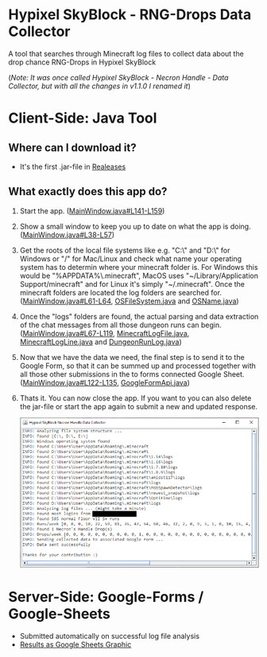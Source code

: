 # Hypixel SkyBlock - RNG-Drops Data Collector
A tool that searches through Minecraft log files to collect data about the drop chance RNG-Drops in Hypixel SkyBlock

(*Note: It was once called Hypixel SkyBlock - Necron Handle - Data Collector, but with all the changes in v1.1.0 I renamed it*)

# Client-Side: Java Tool
## Where can I download it?
- It's the first .jar-file in [Realeases](https://github.com/doej1367/HypixelSkyBlockRNGDropsDataCollector/releases)
## What exactly does this app do?
1. Start the app. ([MainWindow.java#L141-L159](https://github.com/doej1367/HypixelSkyBlockRNGDropsDataCollector/blob/47d975d4aec78f601807b9c33d9d5761edbf34e5/src/main/MainWindow.java#L141-L159))
2. Show a small window to keep you up to date on what the app is doing. ([MainWindow.java#L38-L57](https://github.com/doej1367/HypixelSkyBlockRNGDropsDataCollector/blob/47d975d4aec78f601807b9c33d9d5761edbf34e5/src/main/MainWindow.java#L38-L57))
3. Get the roots of the local file systems like e.g. "C:\\" and "D:\\" for Windows or "/" for Mac/Linux and check what name your operating system has to determin where your minecraft folder is. For Windows this would be "%APPDATA%\\.minecraft", MacOS uses "\~/Library/Application Support/minecraft" and for Linux it's simply "\~/.minecraft". Once the minecraft folders are located the log folders are searched for. ([MainWindow.java#L61-L64](https://github.com/doej1367/HypixelSkyBlockRNGDropsDataCollector/blob/47d975d4aec78f601807b9c33d9d5761edbf34e5/src/main/MainWindow.java#L61-L64), [OSFileSystem.java](https://github.com/doej1367/HypixelSkyBlockRNGDropsDataCollector/blob/47d975d4aec78f601807b9c33d9d5761edbf34e5/src/util/OSFileSystem.java) and [OSName.java](https://github.com/doej1367/HypixelSkyBlockRNGDropsDataCollector/blob/47d975d4aec78f601807b9c33d9d5761edbf34e5/src/util/OSName.java))
4. Once the "logs" folders are found, the actual parsing and data extraction of the chat messages from all those dungeon runs can begin. ([MainWindow.java#L67-L119](https://github.com/doej1367/HypixelSkyBlockRNGDropsDataCollector/blob/47d975d4aec78f601807b9c33d9d5761edbf34e5/src/main/MainWindow.java#L67-L119), [MinecraftLogFile.java](https://github.com/doej1367/HypixelSkyBlockRNGDropsDataCollector/blob/47d975d4aec78f601807b9c33d9d5761edbf34e5/src/util/MinecraftLogFile.java), [MinecraftLogLine.java](https://github.com/doej1367/HypixelSkyBlockRNGDropsDataCollector/blob/47d975d4aec78f601807b9c33d9d5761edbf34e5/src/util/MinecraftLogLine.java) and [DungeonRunLog.java](https://github.com/doej1367/HypixelSkyBlockRNGDropsDataCollector/blob/47d975d4aec78f601807b9c33d9d5761edbf34e5/src/util/DungeonRunLog.java))
5. Now that we have the data we need, the final step is to send it to the Google Form, so that it can be summed up and processed together with all those other submissions in the to forms connected Google Sheet. ([MainWindow.java#L122-L135](https://github.com/doej1367/HypixelSkyBlockRNGDropsDataCollector/blob/47d975d4aec78f601807b9c33d9d5761edbf34e5/src/main/MainWindow.java#L122-L135), [GoogleFormApi.java](https://github.com/doej1367/HypixelSkyBlockRNGDropsDataCollector/blob/47d975d4aec78f601807b9c33d9d5761edbf34e5/src/util/GoogleFormApi.java))
6. Thats it. You can now close the app. If you want to you can also delete the jar-file or start the app again to submit a new and updated response.


    ![icon](screenshots/screenshot01.png)

  

# Server-Side: Google-Forms / Google-Sheets
- Submitted automatically on successful log file analysis
- [Results as Google Sheets Graphic](https://docs.google.com/spreadsheets/d/e/2PACX-1vReIuER28dXhxg4nQA-9RasMRvrXXb14EZdMTEmccgl-ACaybZ1nYHQVauiW9S08nWOOawyQ48P4HU0/pubhtml)
